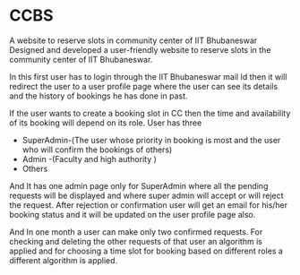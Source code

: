 # CCBS
A website to reserve slots in community center of IIT Bhubaneswar
Designed and developed a user-friendly website to reserve slots in the community center of IIT Bhubaneswar.

In this first user has to login through the IIT Bhubaneswar mail Id then it will redirect the user to a user profile page where the user can see its details and the history of bookings he has done in past.

If the user wants to create a booking slot in CC then the time and availability of its booking will depend on its role. User has three



- SuperAdmin-(The user whose priority in booking is most and the user who will confirm the bookings of others)
- Admin -(Faculty and high authority )
- Others 

And It has one admin page only for SuperAdmin where all the pending requests will be displayed and where super admin will accept or will reject the request. After rejection or confirmation user will get an email for his/her booking status and it will be updated on the user profile page also.

And In one month a user can make only two confirmed requests. For checking and deleting the other requests of that user an algorithm is applied and for choosing a time slot for booking based on different roles a different algorithm is applied.

